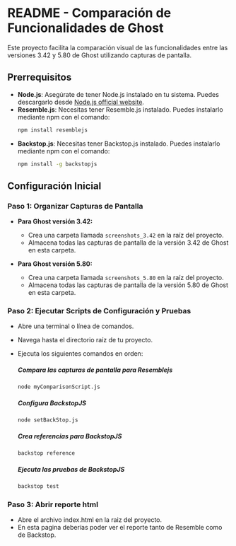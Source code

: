 # README - Comparación de Funcionalidades de Ghost

Este proyecto facilita la comparación visual de las funcionalidades entre las versiones 3.42 y 5.80 de Ghost utilizando capturas de pantalla.

## Prerrequisitos

- **Node.js**: Asegúrate de tener Node.js instalado en tu sistema. Puedes descargarlo desde [Node.js official website](https://nodejs.org/).
- **Resemble.js**: Necesitas tener Resemble.js instalado. Puedes instalarlo mediante npm con el comando:
  ```bash
  npm install resemblejs
  ```
- **Backstop.js**: Necesitas tener Backstop.js instalado. Puedes instalarlo mediante npm con el comando:
   ```bash
   npm install -g backstopjs
   ```
## Configuración Inicial

### Paso 1: Organizar Capturas de Pantalla

- **Para Ghost versión 3.42:**
  - Crea una carpeta llamada `screenshots_3.42` en la raíz del proyecto.
  - Almacena todas las capturas de pantalla de la versión 3.42 de Ghost en esta carpeta.

- **Para Ghost versión 5.80:**
  - Crea una carpeta llamada `screenshots_5.80` en la raíz del proyecto.
  - Almacena todas las capturas de pantalla de la versión 5.80 de Ghost en esta carpeta.

### Paso 2: Ejecutar Scripts de Configuración y Pruebas

- Abre una terminal o línea de comandos.
- Navega hasta el directorio raíz de tu proyecto.
- Ejecuta los siguientes comandos en orden:

  ##### Compara las capturas de pantalla para Resemblejs
  ```bash
  node myComparisonScript.js       
  ```
  ##### Configura BackstopJS
  ```bash
  node setBackStop.js              
  ```
  ##### Crea referencias para BackstopJS
  ```bash
  backstop reference               
  ```
  ##### Ejecuta las pruebas de BackstopJS
  ```bash
  backstop test                    
  ```


### Paso 3: Abrir reporte html


- Abre el archivo index.html en la raiz del proyecto.
- En esta pagina deberías poder ver el reporte tanto de Resemble como de Backstop.


